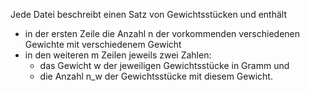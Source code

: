 Jede Datei beschreibt einen Satz von Gewichtsstücken und enthält

  * in der ersten Zeile die Anzahl n der vorkommenden verschiedenen Gewichte mit
    verschiedenem Gewicht
  * in den weiteren m Zeilen jeweils zwei Zahlen:
    * das Gewicht w der jeweiligen Gewichtsstücke in Gramm und
    * die Anzahl n_w der Gewichtsstücke mit diesem Gewicht.
